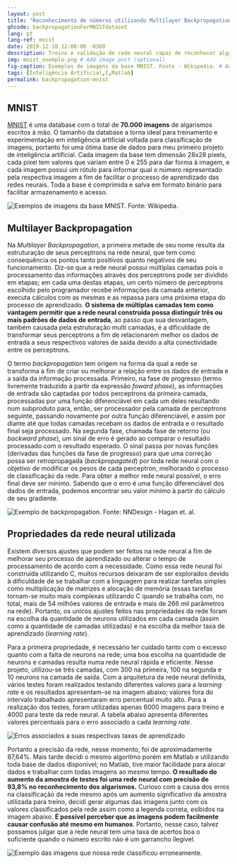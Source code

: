 ```yaml
---
layout: post
title: "Reconhecimento de números utilizando Multilayer Backpropagation"
ghcode: backpropagationForMNISTdataset
lang: pt
lang-ref: mnist
date: 2019-12-18 12:00:00 -0300
description: Treino e validação de rede neural capaz de reconhecer algarismos manuscritos utlizando inteligência artificial.
img: mnist_exemplo.png # Add image post (optional)
fig-caption: Exemplos de imagens da base MNIST. Fonte - Wikipedia. # Add figcaption (optional)
tags: [Inteligência Artificial,C,Matlab]
permalink: backpropagation-mnist
---
```

## MNIST
[MNIST](http://yann.lecun.com/exdb/mnist/) é uma database com o total de **70.000 imagens** de algarismos escritos à mão. O tamanho da database a torna ideal para treinamento e experimentação em inteligência artificial voltada para classificação de imagens, portanto foi uma ótima base de dados para meu primeiro projeto de inteligência artificial. Cada imagem da base tem dimensão 28x28 pixels, cada pixel tem valores que variam entre 0 e 255 para dar forma à imagem, e cada imagem possui um rótulo para informar qual o número representado pela respectiva imagem a fim de facilitar o processo de aprendizado das redes neurais. Toda a base é comprimida e salva em formato binário para facilitar armazenamento e acesso.

![Exemplos de imagens da base MNIST. Fonte: Wikipedia.]({{site.baseurl}}/assets/img/mnist_sample.gif)

## Multilayer Backpropagation

Na *Multilayer Backpropagation*, a primeira metade de seu nome resulta da estruturação de seus perceptrons na rede neural, que tem como consequência os pontos tanto positivos quanto negativos de seu funcionamento. Diz-se que a rede neural possui múltiplas camadas pois o processamento das informações através dos perceptrons pode ser dividido em etapas; em cada uma destas etapas, um certo número de perceptrons escolhido pelo programador recebe informações da camada anterior, executa cálculos com as mesmas e as repassa para uma próxima etapa do processo de aprendizado. **O sistema de múltiplas camadas tem como vantagem permitir que a rede neural construída possa distinguir três ou mais padrões de dados de entrada**, ao passo que sua desvantagem, também causada pela estruturação multi camadas, é a dificuldade de transformar seus perceptrons a fim de relacionarem melhor os dados de entrada a seus respectivos valores de saída devido a alta conectividade entre os perceptrons.

O termo *backpropagation* tem origem na forma da qual a rede se transforma a fim de criar ou melhorar a relação entre os dados de entrada e a saída da informação processada. Primeiro, na fase de progresso (termo livremente traduzido à partir da expressão *foward phase*), as informações de entrada são captadas por todos perceptrons da primeira camada, processadas por uma função diferenciável em cada um deles resultando num subproduto para, então, ser processador pela camada de perceptrons seguinte, passando novamente por outra função diferenciável, e assim por diante até que todas camadas recebam os dados de entrada e o resultado final seja processado. Na segunda fase, chamada fase de retorno (ou *backward phase*), um sinal de erro é gerado ao comparar o resultado processado com o resultado esperado. O sinal passa por novas funções (derivadas das funções da fase de progresso) para que uma correção possa ser retropropagada (*backpropagated*) por toda rede neural com o objetivo de modificar os pesos de cada perceptron, melhorando o processo de classificação da rede. Para obter a melhor rede neural possível, o erro final deve ser mínimo. Sabendo que o erro é uma função diferenciável dos dados de entrada, podemos encontrar seu valor mínimo à partir do cálculo de seu gradiente.

![Exemplo de backpropagation. Fonte: NNDesign - Hagan et. al.]({{site.baseurl}}/assets/img/mnist_backpropagationexemplo.png)

## Propriedades da rede neural utilizada
Existem diversos ajustes que podem ser feitos na rede neural a fim de melhorar seu processo de aprendizado ou alterar o tempo de processamento de acordo com a necessidade. Como essa rede neural foi construída utilizando C, muitos recursos deixaram de ser explorados devido à dificuldade de se trabalhar com a linguagem para realizar tarefas simples como multiplicação de matrizes e alocação de memória (essas tarefas tornam-se muito mais complexas utilizando C quando se trabalha com, no total, mais de 54 milhões valores de entrada e mais de 266 mil parâmetros na rede). Portanto, os unicos ajustes feitos nas propriedades da rede foram na escolha da quantidade de neurons utilizados em cada camada (assim como a quantidade de camadas utilizadas) e na escolha da melhor taxa de aprendizado (*learning rate*).

Para a primeira propriedade, é necessário ter cuidado tanto com o excesso quanto com a falta de neurons na rede; uma boa escolha na quantidade de neurons e camadas resulta numa rede neural rápida e eficiente. Nesse projeto, utilizou-se três camadas, com 300 na primeira, 100 na segunda e 10 neurons na camada de saída. Com a arquitetura da rede neural definida, vários testes foram realizados testando diferentes valores para a *learning rate* e os resultados apresentam-se na imagem abaixo; valores fora do intervalo trabalhado apresentaram erro percentual muito alto. Para a realização dos testes, foram utilizadas apenas 6000 imagens para treino e 4000 para teste da rede neural. A tabela abaixo apresenta diferentes valores percentuais para o erro associado a cada *learning rate*.

![Erros associados a suas respectivas taxas de aprendizado]({{site.baseurl}}/assets/img/mnist_learningrate.png)

Portanto a precisão da rede, nesse momento, foi de aproximadamente 87,64%. Mais tarde decidi o mesmo algoritmo porém em Matlab e utilizando toda base de dados disponível; no Matlab, tive maior facilidade para alocar dados e trabalhar com todas imagens ao mesmo tempo. **O resultado do aumento da amostra de testes foi uma rede neural com precisão de 93,8% no reconhecimento dos algarismos.** Curioso com a causa dos erros na classificação da rede mesmo após um aumento significativo da amostra utilizada para treino, decidi gerar algumas das imagens junto com os valores classificados pela rede assim como a legenda correta, exibidos na imagem abaixo. **É possível perceber que as imagens podem facilmente causar confusão até mesmo em humanos**. Portanto, nesse caso, talvez possamos julgar que a rede neural tem uma taxa de acertos boa o suficiente quando o número escrito não é um garrancho ilegível.

![Exemplo das imagens que nossa rede classificou erroneamente.]({{site.baseurl}}/assets/img/mnist_erros.png)

